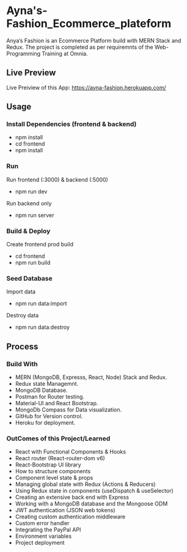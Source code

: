 # Ayna's-Fashion_Ecommerce_plateform
Anya’s Fashion is an Ecommerce Platform build with MERN Stack and Redux.  The project is completed as per requiremnts of the Web-Programming Training at Omnia.
## Live Preview
Live Preiview of this App: https://ayna-fashion.herokuapp.com/
## Usage
### Install Dependencies (frontend & backend)
- npm install
- cd frontend
- npm install

### Run
Run frontend (:3000) & backend (:5000) 
- npm run dev

Run backend only 
- npm run server

### Build & Deploy
Create frontend prod build
- cd frontend
- npm run build

### Seed Database

Import data 
- npm run data:import

Destroy data 
- npm run data:destroy

## Process
### Build With

- MERN (MongoDB, Expresss, React, Node) Stack and Redux.
- Redux state Managemnt.
- MongoDB Database.
- Postman for Router testing.
- Material-UI and React Bootstrap.
- MongoDb Compass for Data visualization.
- GitHub for Version control.
- Heroku for deployment.

### OutComes of this Project/Learned

- React with Functional Components & Hooks
- React router (React-router-dom v6)
- React-Bootstrap UI library
- How to structure components
- Component level state & props
- Managing global state with Redux (Actions & Reducers)
- Using Redux state in components (useDispatch & useSelector)
- Creating an extensive back end with Express
- Working with a MongoDB database and the Mongoose ODM
- JWT authentication (JSON web tokens)
- Creating custom authentication middleware
- Custom error handler
- Integrating the PayPal API
- Environment variables
- Project deployment



